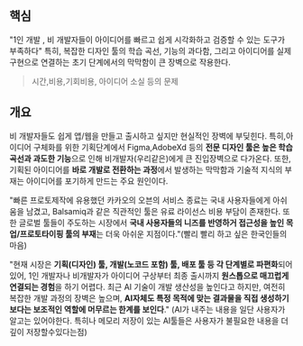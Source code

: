## 핵심
"1인 개발 , 비 개발자들이 아이디어를 빠르고 쉽게 시각화하고 검증할 수 있는 도구가 부족하다"
특히, 복잡한 디자인 툴의 학습 곡선, 기능의 과다함, 그리고 아이디어를 실제 구현으로 연결하는 초기 단계에서의 막막함이 큰 장벽으로 작용한다.

> 시간,비용,기회비용, 아이디어 소실 등의 문제


## 개요
비 개발자들도 쉽게 앱/웹을 만들고 출시하고 싶지만 현실적인 장벽에 부딪힌다. 특히,아이디어 구체화를 위한 기획단계에서 Figma,AdobeXd 등의 **전문 디자인 툴은 높은 학습 곡선과 과도한 기능**으로 인해 비개발자(우리같은)에게 큰 진입장벽으로 다가온다. 또한, 기획된 아이디어를 **바로 개발로 전환하는 과정**에서 발생하는 막막함과 기술적 지식의 부재는 아이디어를 포기하게 만드는 주요 원인이다.

"빠른 프로토제작에 유용했던 카카오의 오븐의 서비스 종료는 국내 사용자들에게 아쉬움을 남겼고, Balsamiq과 같은 직관적인 툴은 유료 라이선스 비용 부담이 존재한다. 또한 글로벌 툴들이 주도하는 시장에서 **국내 사용자들의 니즈를 반영하거 접근성을 높인 목업/프로토타이핑 툴의 부재**는 더욱 아쉬운 지점이다."(빨리 빨리 하고 싶은 한국인들의 마음)

"현재 시장은 **기획(디자인) 툴, 개발(노코드 포함) 툴, 배포 툴 등 각 단계별로 파편화**되어 있어, 1인 개발자나 비개발자가 아이디어 구상부터 최종 출시까지 **원스톱으로 매끄럽게 연결되는 경험**을 하기 어렵다. 최근 AI 기술이 개발 생산성을 높인다고 하지만, 여전히 복잡한 개발 과정의 장벽은 높으며, **AI자체도 특정 목적에 맞는 결과물을 직접 생성하기보다는 보조적인 역할에 머무르는 한계를 보인다**." (AI가 내주는 내용을 일단 사용자가 알고는 있어야한다. 특히나 메모리 저장이 있는 AI툴들은 사용자가 불필요한 내용을 더 깊이 저장할수있다는점)

